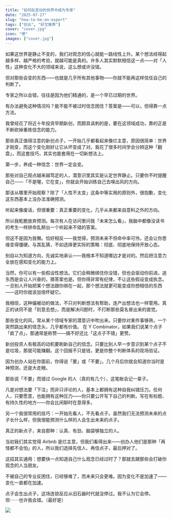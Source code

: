 ```yaml
---
title: "如何在变动的世界中成为专家"
date: "2025-07-27"
slug: "how-to-be-an-expert"
tags: ["创业", "好文推荐"]
cover: "cover.jpg"
icon: "😎"
images: ["cover.jpg"]
---
```

如果这世界是静止不变的，我们对观念的信心就能一路线性上升。某个想法经得起越多样、越严格的考验，就越可能是真的。许多人其实默默相信这一点——对「人性」这种变化不大的领域来说，这么想或许没错。



但对那些会变的东西——也就是几乎所有其他事物——你就不能再这样信任自己的判断了。



专家之所以会错，往往是因为他们精通的，是一个早已过期的世界。



有办法避免这种情况吗？能不能不被过时信念困住？答案是——可以，但得靠一点方法。



我曾经花了将近十年投资早期新创，而颇具讽刺的是，要在这领域成功，靠的正是不断砍掉重练信念的能力。



那些真正值得注意的新创点子，一开始几乎都看起来像烂主意，原因很简单：世界才刚变，而这个变化刚好让它从坏变成了对。我花了很多时间学会分辨这种「翻盘」，而这套技巧，其实也能套用在一切新想法上。



第一步，养成一种信念：世界一定会变。



那些对自己观点越来越笃定的人，潜意识里其实是认定世界静止。只要你不时提醒自己——「不是喔，它在变」，你就会开始训练自己去嗅出风的方向。



那该从哪里开始观察？除了「人性不太变」这条中等实用的原则外，很抱歉，变化这东西基本上没办法准确预测。



听起来像废话，但很重要：真正重要的变化，几乎从来都来自意料之外的方向。



所以我乾脆放弃预测。每次有人在访问里问我「未来怎么看」，我脑中都像没读书的考生一样拼命乱掰出一个听起来不错的答案。



但这不是因为我懒。恰好相反——我觉得，预测未来不但命中率可怜，还会让你思维变得僵硬。与其乱猜，不如选择更实际的策略：彻底、彻底地保持开放心态。



别自以为知道方向，先诚实地承认——我根本不知道哪边才是对的。然后把注意力全放在感知变化的能力上。



当然，你可以有一些假设性想法。它们会稍微绑住你没错，但也会驱动你前进。追东西是会让人兴奋的，猜答案也是。但你得非常有纪律，不让这些假设变成执念。
一旦别人开始把某个想法跟你绑在一起，那个想法就更可能变成你想相信的东西——这时你就该加倍怀疑它。



我相信，这种偏被动的做法，不只对判断想法有帮助，连产出想法也一样管用。真正的诀窍不是「刻意去想」，而是解决问题时，不打断那些莫名冒出来的直觉。



那些变化的风，常从某个领域专家的潜意识中吹出来。只要你对某件事够熟，一个突然跳出来的怪念头，几乎都有价值。
在 Y Combinator，如果我们说某个点子「疯了点」，那通常是称赞——搞不好还比「这点子不错」更赞。



新创投资人有极高的动机要刷新自己的信念。只要比别人早一步意识到某个点子不是垃圾，那就可能赚翻。这个回报不只是钱，更是你整个判断体系的现场验证。



因为创办人站在你面前，你得说「要」或「不要」，几个月后你就会知道你当时是神预测，还是大走眼。



那些说「不要」而错过 Google 的人（真的有几个），这笔帐会记一辈子。



凡是对想法要「下注」而非只评论的人，基本上都拥有这种自我纠错压力。任何人，只要愿意，也能拥有这种压力——你只要公开写下自己的判断。写在有标题、有持久性的地方——你会比闲聊时在意得多。



另一个我很常用的技巧：一开始先看人，不先看点子。虽然我们无法预测未来的点子长什么样，但我很能预测什么样的人会生出未来的点子。



真正的新点子，来自那种：认真、有劲、脑袋够独立的人。



当初我们其实觉得 Airbnb 是烂主意，但我们看得出来——创办人他们是那种「再怪都不会怕」的人，所以我们选择先信人、再信点子，最后押对了。



这招其实通用：想要快一点知道自己什么观念已经过时了？那就去跟那些会打破你观念的人当朋友。



不被自己的专业反困住，已经够难了，而未来只会更难。因为变化不是加速了——变化一直都在加速。



点子会生出点子，这场连锁反应从旧石器时代就没停过。我不认为它会停。
但⋯⋯也许我会错。（最好是）




![](https://prod-files-secure.s3.us-west-2.amazonaws.com/112d0858-5090-4d34-a606-b75eb8d65fd2/46476355-9cf3-4e99-9b7a-3531bc426380/1000202064.png?X-Amz-Algorithm=AWS4-HMAC-SHA256&X-Amz-Content-Sha256=UNSIGNED-PAYLOAD&X-Amz-Credential=ASIAZI2LB466Y2A6O34I%2F20250830%2Fus-west-2%2Fs3%2Faws4_request&X-Amz-Date=20250830T065031Z&X-Amz-Expires=3600&X-Amz-Security-Token=IQoJb3JpZ2luX2VjEHYaCXVzLXdlc3QtMiJGMEQCIHNWoxjjGNpb1LqenpR%2FLVN1M1ojqwz9gJlKOGVfuyRCAiB3uq3tpPNf%2FR3hYjCoFFzlSg%2FFCnam6eHJ4IEPENw3wSqIBAjP%2F%2F%2F%2F%2F%2F%2F%2F%2F%2F8BEAAaDDYzNzQyMzE4MzgwNSIMTiAw3VUaufnwPln5KtwDCX0njvrnIC91o%2FqIcAMVtQ3jGqaVU9iuDHOt1vNZz6dmSC%2F2wMU5XjhES%2Bg9wqLUQ6HD%2Buq%2FR5makEClOOSCT4Xm6rhPIG4dmj%2Bl%2BsrbPLmzqTxwCE7MWk9OWa7Vkl5o%2BWJsRpcjEosEbAU%2Ff5g1GIrGrE8UHHf6%2FrPnvqhJN%2BfJa183GWehtXX1gwEIjAe9sCb%2FtlphVQXnGHINPP6Bs0Gh6ro5mHUntlR%2FeH0k2%2ByQwlhFpMuOQs75MrTMersJkN29zvdPqRn6NGSWsQzOOvO7LopqQOonLGq2ixF%2F6hvaqw6zGuArZhrt86jP0btrqtg01%2BdLClzWdhE0lUk1vBHW%2FJhXiBmW%2FYRPMPpcTjRYf7tAuYpA94U4T9CNiNFO3xG4Xg989lisWkCoBlNW5HGG5rl267tvC23ypRAVOEsziMjVmCaTBJ2pPizfiAD1HTum2fKPhQwK3WsGa7GSnu6KkrSWXEl4jd66yEXaYXc%2B04zAZglMn45T5il1w8yylqc404HSFEyAcjNk1QX2VPOv4ZAVROj8C%2BLowzEyBCPXyG5QI6LWGEfWSuWGUClFXUaXVdrLyg0WBkHIdyd9b5D%2Bqv%2BU5hZya0kA2%2FRWs4yJ2UG8VDVVszh3teAw%2BKXKxQY6pgERd5wYHZBE1pxUx2r3bgoUDeFT8%2BJu7ZWbYGXK8KzvRnV1qP9zuJL0nkzwoPYmaUqMDPDD8WTXnTw6h6E%2FCVRx6TxT0Tp5nwRWTHpP1uaiuemYSCqmhQqRzG0EQO2SoCp8JwVpvGfYUihum%2BYpCztv5Da5c5h%2BcgypykqqjyHJzABJ4jaiecJh47C4d62ckatl4uXkKzY%2FhPPB29Qamo%2BdZgxvRtEC&X-Amz-Signature=36a0a69ff579af4f1f59934c92ed893b7e57bbd7f48fbea845b4a3461eaa38ce&X-Amz-SignedHeaders=host&x-amz-checksum-mode=ENABLED&x-id=GetObject)

